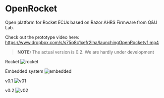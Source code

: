 OpenRocket
==========

Open platform for Rocket ECUs based on Razor AHRS Firmware from Q&U Lab.

Check out the prototype video here: https://www.dropbox.com/s/s75p8c1xefr2lha/launchingOpenRocketv1.mp4

> **NOTE:** The actual version is 0.2. We are hardly under development

Rocket
![rocket](https://raw.github.com/gmartinvela/OpenRocket/master/images/openrocket_body.png)

Embedded system
![embedded](https://raw.github.com/gmartinvela/OpenRocket/master/images/openrocket_embedded_system.png)

v0.1
![v01](https://raw.github.com/gmartinvela/OpenRocket/master/images/2013-10-09_15.19.24.jpg)

v0.2
![v02](https://raw.github.com/gmartinvela/OpenRocket/master/images/openrocket_v2.jpg)

